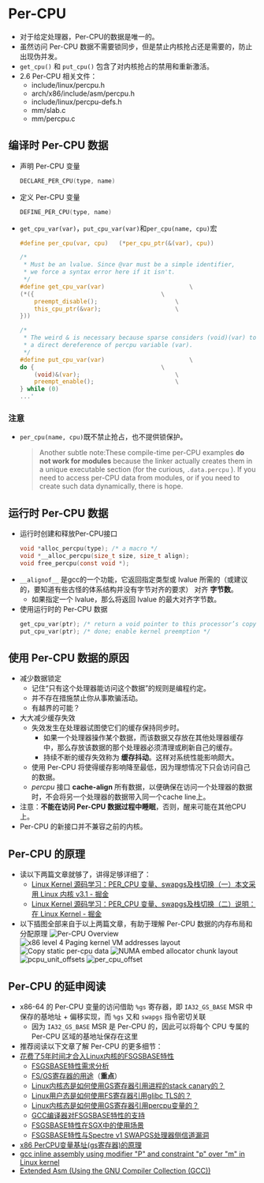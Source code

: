 # Per-CPU

* 对于给定处理器，Per-CPU的数据是唯一的。
* 虽然访问 Per-CPU 数据不需要锁同步，但是禁止内核抢占还是需要的，防止出现伪并发。
* `get_cpu()` 和 `put_cpu()` 包含了对内核抢占的禁用和重新激活。
* 2.6 Per-CPU 相关文件：
  * include/linux/percpu.h
  * arch/x86/include/asm/percpu.h
  * include/linux/percpu-defs.h
  * mm/slab.c
  * mm/percpu.c

## 编译时 Per-CPU 数据

* 声明 Per-CPU 变量
  ```c
  DECLARE_PER_CPU(type, name)
  ```
* 定义 Per-CPU 变量
  ```c
  DEFINE_PER_CPU(type, name)
  ```
* `get_cpu_var(var)`，`put_cpu_var(var)`和`per_cpu(name, cpu)`宏
  ```c
  #define per_cpu(var, cpu)   (*per_cpu_ptr(&(var), cpu))

  /*
   * Must be an lvalue. Since @var must be a simple identifier,
   * we force a syntax error here if it isn't.
   */
  #define get_cpu_var(var)                        \
  (*({                                    \
      preempt_disable();                      \
      this_cpu_ptr(&var);                     \
  }))

  /*
   * The weird & is necessary because sparse considers (void)(var) to be
   * a direct dereference of percpu variable (var).
   */
  #define put_cpu_var(var)                        \
  do {                                    \
      (void)&(var);                           \
      preempt_enable();                       \
  } while (0)
  ...'
  ```
### 注意
* `per_cpu(name, cpu)`既不禁止抢占，也不提供锁保护。

  > Another subtle note:These compile-time per-CPU examples **do not work for modules** because the linker actually creates them in a unique executable section (for the curious, `.data.percpu` ). If you need to access per-CPU data from modules, or if you need to create such data dynamically, there is hope.

## 运行时 Per-CPU 数据

* 运行时创建和释放Per-CPU接口
  ```c
  void *alloc_percpu(type); /* a macro */
  void *__alloc_percpu(size_t size, size_t align);
  void free_percpu(const void *);
  ```
* `__alignof__` 是gcc的一个功能，它返回指定类型或 lvalue 所需的（或建议的，要知道有些古怪的体系结构并没有字节对齐的要求） 对齐 **字节数**。
  * 如果指定一个 lvalue，那么将返回 lvalue 的最大对齐字节数。
* 使用运行时的 Per-CPU 数据
  ```c
  get_cpu_var(ptr); /* return a void pointer to this processor’s copy of ptr */
  put_cpu_var(ptr); /* done; enable kernel preemption */
  ```
## 使用 Per-CPU 数据的原因

* 减少数据锁定
  * 记住“只有这个处理器能访问这个数据”的规则是编程约定。
  * 并不存在措施禁止你从事欺骗活动。
  * 有越界的可能？
* 大大减少缓存失效
  * 失效发生在处理器试图使它们的缓存保持同步时。
    * 如果一个处理器操作某个数据，而该数据又存放在其他处理器缓存中，那么存放该数据的那个处理器必须清理或刷新自己的缓存。
    * 持续不断的缓存失效称为 **缓存抖动**。这样对系统性能影响颇大。
  * 使用 Per-CPU 将使得缓存影响降至最低，因为理想情况下只会访问自己的数据。
  * *percpu* 接口 **cache-align** 所有数据，以便确保在访问一个处理器的数据时，不会将另一个处理器的数据带入同一个cache line上。
* 注意：**不能在访问 Per-CPU 数据过程中睡眠**，否则，醒来可能在其他CPU上。
* Per-CPU 的新接口并不兼容之前的内核。

## Per-CPU 的原理
* 读以下两篇文章就够了，讲得足够详细了：
  * [Linux Kernel 源码学习：PER_CPU 变量、swapgs及栈切换（一）本文采用 Linux 内核 v3.1 - 掘金](https://juejin.cn/post/7332067091368263732)
  * [Linux Kernel 源码学习：PER_CPU 变量、swapgs及栈切换（二）说明： 在 Linux Kernel - 掘金](https://juejin.cn/post/7368413086954668068)
* 以下插图全部来自于以上两篇文章，有助于理解 Per-CPU 数据的内存布局和分配原理
![Per-CPU Overview](pic/percpu-ov.webp)
![x86 level 4 Paging kernel VM addresses layout](pic/percpu-x86-L4-paging-vm-layout.webp)
![Copy static per-cpu data](pic/percpu-copy-static-pcpu-data.webp)
![NUMA embed allocator chunk layout](pic/percpu-numa-layout.webp)
![pcpu_unit_offsets](pic/pcpu-unit-offsets.webp)
![per_cpu_offset](pic/per-cpu-offset.webp)

## Per-CPU 的延申阅读
* x86-64 的 Per-CPU 变量的访问借助 `%gs` 寄存器，即 `IA32_GS_BASE` MSR 中保存的基地址 + 偏移实现，而 `%gs` 又和 `swapgs` 指令密切关联
  * 因为 `IA32_GS_BASE` MSR 是 Per-CPU 的，因此可以将每个 CPU 专属的 Per-CPU 区域的基地址保存在这里
* 推荐阅读以下文章了解 Per-CPU 的更多细节：
* [花费了5年时间才合入Linux内核的FSGSBASE特性](https://zhuanlan.zhihu.com/p/434821566)
  - [FSGSBASE特性需求分析](https://zhuanlan.zhihu.com/p/435760348)
  - [FS/GS寄存器的用途](https://zhuanlan.zhihu.com/p/435518616)（**重点**）
  - [Linux内核态是如何使用GS寄存器引用进程的stack canary的？](https://zhuanlan.zhihu.com/p/435667117)
  - [Linux用户态是如何使用FS寄存器引用glibc TLS的？](https://zhuanlan.zhihu.com/p/435756186)
  - [Linux内核态是如何使用GS寄存器引用percpu变量的？](https://zhuanlan.zhihu.com/p/435757639)
  - [GCC编译器对FSGSBASE特性的支持](https://zhuanlan.zhihu.com/p/435758039)
  - [FSGSBASE特性在SGX中的使用场景](https://zhuanlan.zhihu.com/p/435758439)
  - [FSGSBASE特性与Spectre v1 SWAPGS处理器侧信道漏洞](https://zhuanlan.zhihu.com/p/435759096)
* [x86 PerCPU变量基址(gs寄存器)的原理](https://blog.csdn.net/pwl999/article/details/106930732)
* [gcc inline assembly using modifier "P" and constraint "p" over "m" in Linux kernel](https://stackoverflow.com/questions/20965114/gcc-inline-assembly-using-modifier-p-and-constraint-p-over-m-in-linux-kern)
* [Extended Asm (Using the GNU Compiler Collection (GCC))](https://gcc.gnu.org/onlinedocs/gcc/Extended-Asm.html)

